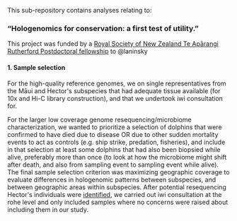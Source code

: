 This sub-repository contains analyses relating to:
### “Hologenomics for conservation: a first test of utility.”

This project was funded by a [Royal Society of New Zealand Te Apārangi Rutherford Postdoctoral fellowship](https://royalsociety.org.nz/what-we-do/funds-and-opportunities/rutherford-foundation/rutherford-foundation-recipients/alana-alexander/) to @laninsky

#### 1. Sample selection
For the high-quality reference genomes, we on single representatives from the Māui and Hector's subspecies that had adequate tissue available (for 10x and Hi-C library construction), and that we undertook iwi consultation for.

For the larger low coverage genome resequencing/microbiome characterization, we wanted to prioritize a selection of dolphins that were confirmed to have died due to disease OR due to other sudden mortality events to act as controls (e.g. ship strike, predation, fisheries), and include in that selection at least some dolphins that had also been biopsied while alive, preferably more than once (to look at how the microbiome might shift after death, and also from sampling event to sampling event while alive). The final sample selection criterion was maximizing geographic coverage to evaluate differences in hologenomic patterns between subspecies, and between geographic areas within subspecies. After potential resequencing Hector's individuals were [identified](), we carried out iwi consultation at the rohe level and only included samples where no concerns were raised about including them in our study.
